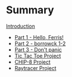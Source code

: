 # Summary

[Introduction ](./intro.md)

- [Part 1 - Hello, Ferris!](./1.md)
- [Part 2 - borrowck 1-2](./2.md)
- [Part 3 - Don't panic](./3.md)
- [Tic Tac Toe Project](./ttt.md)
  <!-- - [Solutions](./ttt-solns.md) -->
- [CHIP-8 Project](./chip8.md)
  <!-- - [Solutions](./chip8-solns.md) -->
- [Raytracer Project](./raytracer.md)
  <!-- - [Solutions](./raytracer-solns.md) -->
